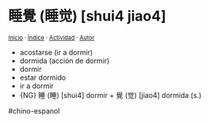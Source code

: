 # 睡覺 (睡觉) [shui4 jiao4]
<sup>[Inicio](https://github.com/jucardus/jucardus.github.io/blob/main/index.md) · [Índice](https://github.com/jucardus/jucardus.github.io/blob/main/indice.md) · [Actividad](https://github.com/jucardus/jucardus.github.io/blob/main/actividad.md) · [Autor](https://jucardus.github.io)</sup>

* acostarse (ir a dormir)
* dormida (acción de dormir)
* dormir
* estar dormido
* ir a dormir
* {NG} 睡 (睡) [shui4] dormir + 覺 (觉) [jiao4] dormida (s.)

#chino-espanol
